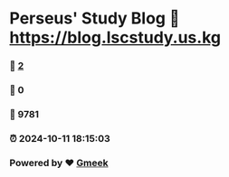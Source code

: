 # Perseus' Study Blog :link: https://blog.lscstudy.us.kg 
### :page_facing_up: [2](https://blog.lscstudy.us.kg/tag.html) 
### :speech_balloon: 0 
### :hibiscus: 9781 
### :alarm_clock: 2024-10-11 18:15:03 
### Powered by :heart: [Gmeek](https://github.com/Meekdai/Gmeek)
